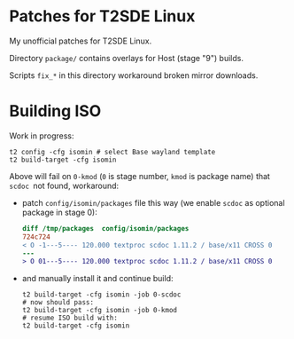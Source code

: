 # Patches for T2SDE Linux

My unofficial patches for T2SDE Linux.

Directory `package/` contains overlays for Host (stage "9") builds.

Scripts `fix_*` in this directory workaround broken mirror downloads.

# Building ISO

Work in progress:

```shell
t2 config -cfg isomin # select Base wayland template
t2 build-target -cfg isomin
```

Above will fail on `0-kmod` (`0` is stage number, `kmod` is package name) that
`scdoc `not found, workaround:

- patch `config/isomin/packages` file this way (we enable
  `scdoc` as optional package in stage 0):

  ```diff
  diff /tmp/packages  config/isomin/packages
  724c724
  < O -1---5---- 120.000 textproc scdoc 1.11.2 / base/x11 CROSS 0
  ---
  > O 01---5---- 120.000 textproc scdoc 1.11.2 / base/x11 CROSS 0
  ```
- and manually install it and continue build:
  ```shell
  t2 build-target -cfg isomin -job 0-scdoc
  # now should pass:
  t2 build-target -cfg isomin -job 0-kmod
  # resume ISO build with:
  t2 build-target -cfg isomin
  ```


